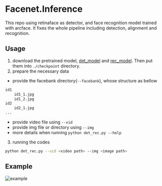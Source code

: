 
# Facenet.Inference

This repo using retinaface as detector, and face recognition model trained with arcface. It fixes the whole pipeline including detection, alignment and recognition.


## Usage

1. download the pretrained model, [det_model](https://drive.google.com/open?id=1Q0GowY1m4wVh2S1c7dZWzTxqBvb1sDej) and [rec_model](https://drive.google.com/open?id=17QstmDGSblJHXn_leZXOz2VyeKDYVIRN). Then put them into `./checkpoint` directory.
2. prepare the necessary data

- provide the facebank directory(`--facebank`), whose structure as bellow

```sh
id1
    id1_1.jpg
    id1_2.jpg
id2
    id2_1.jpg
...
```

- provide video file using `--vid`
- provide img file or directory using `--img`
- more details when running `python det_rec.py --help`

3. running the codes

```sh
python det_rec.py --vid <video path> --img <image path>
```

## Example

![example](./demo/1576669951085.gif)